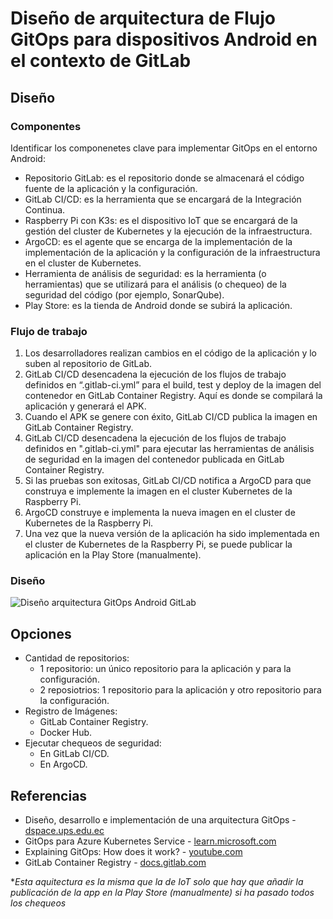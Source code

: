 # Diseño de arquitectura de Flujo GitOps para dispositivos Android en el contexto de GitLab
## Diseño
### Componentes
Identificar los componenetes clave para implementar GitOps en el entorno Android:
- Repositorio GitLab: es el repositorio donde se almacenará el código fuente de la aplicación y la configuración.
- GitLab CI/CD: es la herramienta que se encargará de la Integración Continua.
- Raspberry Pi con K3s: es el dispositivo IoT que se encargará de la gestión del cluster de Kubernetes y la ejecución de la infraestructura.
- ArgoCD: es el agente que se encarga de la implementación de la implementación de la aplicación y la configuración de la infraestructura en el cluster de Kubernetes.
- Herramienta de análisis de seguridad: es la herramienta (o herramientas) que se utilizará para el análisis (o chequeo) de la seguridad del código (por ejemplo, SonarQube).
- Play Store: es la tienda de Android donde se subirá la aplicación.

### Flujo de trabajo
1. Los desarrolladores realizan cambios en el código de la aplicación y lo suben al repositorio de GitLab.
2. GitLab CI/CD desencadena la ejecución de los flujos de trabajo definidos en “.gitlab-ci.yml” para el build, test y deploy de la imagen del contenedor en GitLab Container Registry. Aquí es donde se compilará la aplicación y generará el APK.
3. Cuando el APK se genere con éxito, GitLab CI/CD publica la imagen en GitLab Container Registry.
4. GitLab CI/CD desencadena la ejecución de los flujos de trabajo definidos en ".gitlab-ci.yml" para ejecutar las herramientas de análisis de seguridad en la imagen del contenedor publicada en GitLab Container Registry.
5. Si las pruebas son exitosas, GitLab CI/CD notifica a ArgoCD para que construya e implemente la imagen en el cluster Kubernetes de la Raspberry Pi.
6. ArgoCD construye e implementa la nueva imagen en el cluster de Kubernetes de la Raspberry Pi.
7. Una vez que la nueva versión de la aplicación ha sido implementada en el cluster de Kubernetes de la Raspberry Pi, se puede publicar la aplicación en la Play Store (manualmente).

### Diseño
<img src="https://github.com/sfl0r3nz05/SecDelivAutoIoT/blob/master/docs/images/2.2%20Dise%C3%B1o%20arquitectura%20Flujo%20GitOps%20Android%20GitLab.png" alt="Diseño arquitectura GitOps Android GitLab">

## Opciones
- Cantidad de repositorios:
  - 1 repositorio: un único repositorio para la aplicación y para la configuración.
  - 2 reposiotrios: 1 repositorio para la aplicación y otro repositorio para la configuración.
- Registro de Imágenes:
  - GitLab Container Registry.
  - Docker Hub.
- Ejecutar chequeos de seguridad:
  - En GitLab CI/CD.
  - En ArgoCD.

## Referencias
- Diseño, desarrollo e implementación de una arquitectura GitOps - [dspace.ups.edu.ec](https://dspace.ups.edu.ec/bitstream/123456789/22397/1/UPS-CT009712.pdf)
- GitOps para Azure Kubernetes Service - [learn.microsoft.com](https://learn.microsoft.com/es-es/azure/architecture/example-scenario/gitops-aks/gitops-blueprint-aks)
- Explaining GitOps: How does it work? - [youtube.com](https://www.youtube.com/watch?v=dIaX5IhRqkI&ab_channel=DevOpsJourney)
- GitLab Container Registry - [docs.gitlab.com](https://docs.gitlab.com/ee/user/packages/container_registry/)

*_Esta aquitectura es la misma que la de IoT solo que hay que añadir la publicación de la app en la Play Store (manualmente) si ha pasado todos los chequeos_
